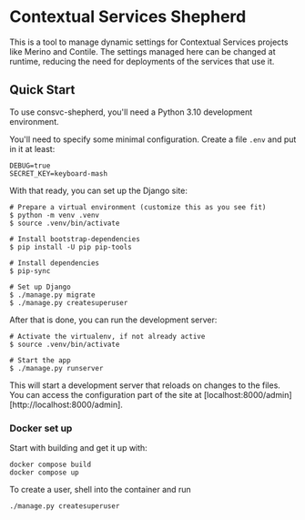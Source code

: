# Contextual Services Shepherd

This is a tool to manage dynamic settings for Contextual Services projects like
Merino and Contile. The settings managed here can be changed at runtime,
reducing the need for deployments of the services that use it.

## Quick Start

To use consvc-shepherd, you'll need a Python 3.10 development environment.

You'll need to specify some minimal configuration. Create a file `.env` and put
in it at least:

```shell
DEBUG=true
SECRET_KEY=keyboard-mash
```

With that ready, you can set up the Django site:

```shell
# Prepare a virtual environment (customize this as you see fit)
$ python -m venv .venv
$ source .venv/bin/activate

# Install bootstrap-dependencies
$ pip install -U pip pip-tools

# Install dependencies
$ pip-sync

# Set up Django
$ ./manage.py migrate
$ ./manage.py createsuperuser
```

After that is done, you can run the development server:

```shell
# Activate the virtualenv, if not already active
$ source .venv/bin/activate

# Start the app
$ ./manage.py runserver
```

This will start a development server that reloads on changes to the files. You
can access the configuration part of the site at
[localhost:8000/admin][http://localhost:8000/admin].

### Docker set up

Start with building and get it up with:
```
docker compose build
docker compose up
```
To create a user, shell into the container and run
``` 
./manage.py createsuperuser
```